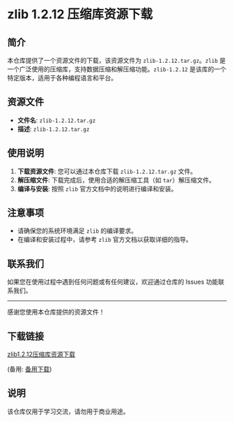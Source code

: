 # zlib 1.2.12 压缩库资源下载

## 简介

本仓库提供了一个资源文件的下载，该资源文件为 `zlib-1.2.12.tar.gz`。`zlib` 是一个广泛使用的压缩库，支持数据压缩和解压缩功能。`zlib-1.2.12` 是该库的一个特定版本，适用于各种编程语言和平台。

## 资源文件

- **文件名**: `zlib-1.2.12.tar.gz`
- **描述**: `zlib-1.2.12.tar.gz`

## 使用说明

1. **下载资源文件**: 您可以通过本仓库下载 `zlib-1.2.12.tar.gz` 文件。
2. **解压缩文件**: 下载完成后，使用合适的解压缩工具（如 `tar`）解压缩文件。
3. **编译与安装**: 按照 `zlib` 官方文档中的说明进行编译和安装。

## 注意事项

- 请确保您的系统环境满足 `zlib` 的编译要求。
- 在编译和安装过程中，请参考 `zlib` 官方文档以获取详细的指导。

## 联系我们

如果您在使用过程中遇到任何问题或有任何建议，欢迎通过仓库的 Issues 功能联系我们。

---

感谢您使用本仓库提供的资源文件！

## 下载链接
[zlib1.2.12压缩库资源下载](https://pan.quark.cn/s/096c773824c0) 

(备用: [备用下载](https://pan.baidu.com/s/1YEMQbF4kHLEqCDeXOd78DA?pwd=1234))

## 说明

该仓库仅用于学习交流，请勿用于商业用途。
